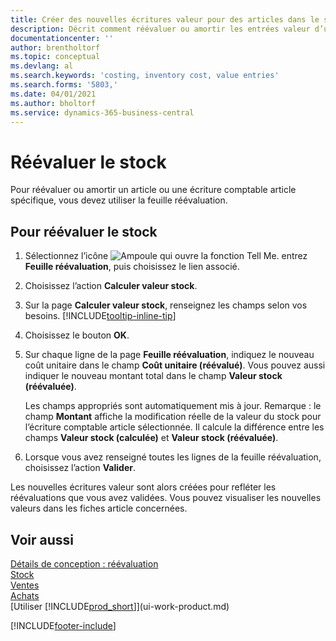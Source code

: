 ```yaml
---
title: Créer des nouvelles écritures valeur pour des articles dans le stock| Microsoft Docs
description: Décrit comment réévaluer ou amortir les entrées valeur d’un ou de plusieurs articles dans le stock en validant leur valeur calculée courante.
documentationcenter: ''
author: brentholtorf
ms.topic: conceptual
ms.devlang: al
ms.search.keywords: 'costing, inventory cost, value entries'
ms.search.forms: '5803,'
ms.date: 04/01/2021
ms.author: bholtorf
ms.service: dynamics-365-business-central
---
```

# <a name="revalue-inventory"></a>Réévaluer le stock
Pour réévaluer ou amortir un article ou une écriture comptable article spécifique, vous devez utiliser la feuille réévaluation.

## <a name="to-revalue-inventory"></a>Pour réévaluer le stock
1. Sélectionnez l’icône ![Ampoule qui ouvre la fonction Tell Me.](media/ui-search/search_small.png "Dites-moi ce que vous voulez faire") entrez **Feuille réévaluation**, puis choisissez le lien associé.
2. Choisissez l’action **Calculer valeur stock**.
3. Sur la page **Calculer valeur stock**, renseignez les champs selon vos besoins. [!INCLUDE[tooltip-inline-tip](includes/tooltip-inline-tip_md.md)]
4. Choisissez le bouton **OK**.
5. Sur chaque ligne de la page **Feuille réévaluation**, indiquez le nouveau coût unitaire dans le champ **Coût unitaire (réévalué)**. Vous pouvez aussi indiquer le nouveau montant total dans le champ **Valeur stock (réévaluée)**.

    Les champs appropriés sont automatiquement mis à jour. Remarque : le champ **Montant** affiche la modification réelle de la valeur du stock pour l’écriture comptable article sélectionnée. Il calcule la différence entre les champs **Valeur stock (calculée)** et **Valeur stock (réévaluée)**.
6. Lorsque vous avez renseigné toutes les lignes de la feuille réévaluation, choisissez l’action **Valider**.

Les nouvelles écritures valeur sont alors créées pour refléter les réévaluations que vous avez validées. Vous pouvez visualiser les nouvelles valeurs dans les fiches article concernées.

## <a name="see-also"></a>Voir aussi
[Détails de conception : réévaluation](design-details-revaluation.md)  
[Stock](inventory-manage-inventory.md)  
[Ventes](sales-manage-sales.md)  
[Achats](purchasing-manage-purchasing.md)  
[Utiliser [!INCLUDE[prod_short](includes/prod_short.md)]](ui-work-product.md)


[!INCLUDE[footer-include](includes/footer-banner.md)]
